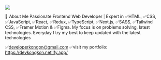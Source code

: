 ![](https://media.licdn.com/dms/image/D5616AQGdC2o40Dw2oA/profile-displaybackgroundimage-shrink_350_1400/0/1722950392750?e=1728518400&v=beta&t=QVXEaYZXk1kWTDWFDeWrPxzWuE-eiLtokau1jfVtOJ8)

🚀 About Me
Passionate Frontend Web Developer | Expert in 
✅HTML, 
✅CSS, 
✅JavaScript, 
✅React, 
✅Redux, 
✅TypeScript, 
✅Next.js, 
✅SASS, 
✅Tailwind CSS, 
✅Framer Motion &
✅Figma. 
My focus is on problems solving, latest technologies. Everyday I try my best to keep updated with the latest technologies

✅developerkongon@gmail.com
✅visit my portfolio: https://devkongkon.netlify.app/




